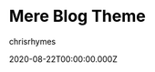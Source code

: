 ---
title: Mere Blog Theme
github: https://github.com/chrisrhymes/mere-blog-theme
demo: https://www.csrhymes.com/mere-blog-theme/
author: chrisrhymes
date: 2020-08-22T00:00:00.000Z
github_branch: master
ssg:
  - Jekyll
cms:
  - No CMS
css:
  - Bulma
archetype:
  - Blog
description: >-
  Mere is a minimal and simple blog theme, and nothing more, for use with Jekyll
  and GitHub Pages.
stale: false
---